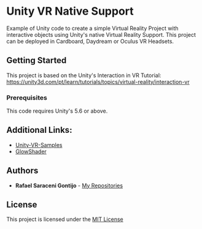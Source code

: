 # Unity VR Native Support

Example of Unity code to create a simple Virtual Reality Project with
interactive objects using Unity's native Virtual Reality Support. This
project can be deployed in Cardboard, Daydream or Oculus VR Headsets.

## Getting Started

This project is based on the Unity's Interaction in VR Tutorial:
https://unity3d.com/pt/learn/tutorials/topics/virtual-reality/interaction-vr

### Prerequisites

This code requires Unity's 5.6 or above.

## Additional Links:

* [Unity-VR-Samples](https://github.com/OSVR/Unity-VR-Samples)
* [GlowShader](https://stackoverflow.com/questions/35422692/how-to-make-an-object-to-glow-in-unity3d)


## Authors

* **Rafael Saraceni Gontijo** - [My Repositories](https://github.com/Saraceni)

## License

This project is licensed under the [MIT License](https://en.wikipedia.org/wiki/MIT_License)


